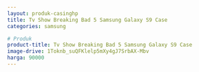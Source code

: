 ```yaml
---
layout: produk-casinghp
title: Tv Show Breaking Bad 5 Samsung Galaxy S9 Case
categories: samsung

# Produk
product-title: Tv Show Breaking Bad 5 Samsung Galaxy S9 Case
image-drive: 1Toknb_suQFKlelp5mXy4gJ7SrbAX-Mbv
harga: 90000
---
```

